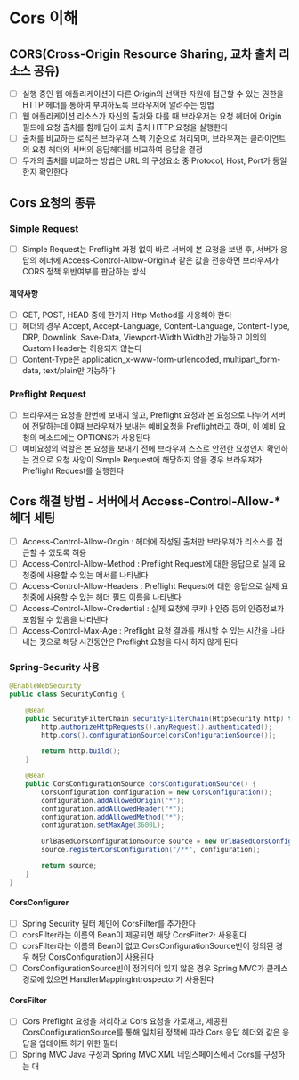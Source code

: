 # Cors 이해
## CORS(Cross-Origin Resource Sharing, 교차 출처 리소스 공유)
- [ ] 실행 중인 웹 애플리케이션이 다른 Origin의 선택한 자원에 접근할 수 있는 권한을 HTTP 헤더를 통하여 부여하도록 브라우져에 알려주는 방법
- [ ] 웹 애플리케이션 리소스가 자신의 출처와 다를 때 브라우저는 요청 헤더에 Origin 필드에 요청 출처를 함께 담아 교차 출처 HTTP 요청을 실행한다
- [ ] 출처를 비교하는 로직은 브라우져 스펙 기준으로 처리되며, 브라우져는 클라이언트의 요청 헤더와 서버의 응답헤더를 비교하여 응답을 결정
- [ ] 두개의 출처를 비교하는 방법은 URL 의 구성요소 중 Protocol, Host, Port가 동일한지 확인한다

## Cors 요청의 종류
### Simple Request
- [ ] Simple Request는 Preflight 과정 없이 바로 서버에 본 요청을 보낸 후, 서버가 응답의 헤더에 Access-Control-Allow-Origin과 같은 값을 전송하면 브라우져가 CORS 정책 위반여부를 판단하는 방식
#### 제약사항
- [ ] GET, POST, HEAD 중에 한가지 Http Method를 사용해야 한다
- [ ] 헤더의 경우 Accept, Accept-Language, Content-Language, Content-Type, DRP, Downlink, Save-Data, Viewport-Width Width만 가능하고 이외의 Custom Header는 허용되지 않는다
- [ ] Content-Type은 application_x-www-form-urlencoded, multipart_form-data, text/plain만 가능하다
### Preflight Request
- [ ] 브라우져는 요청을 한번에 보내지 않고, Preflight 요청과 본 요청으로 나누어 서버에 전달하는데 이때 브라우져가 보내는 예비요청을 Preflight라고 하며, 이 예비 요청의 메소드에는 OPTIONS가 사용된다
- [ ] 예비요청의 역할은 본 요청을 보내기 전에 브라우져 스스로 안전한 요청인지 확인하는 것으로 요청 사양이 Simple Request에 해당하지 않을 경우 브라우져가 Preflight Request를 실행한다

## Cors 해결 방법 - 서버에서 Access-Control-Allow-* 헤더 세팅
- [ ] Access-Control-Allow-Origin : 헤더에 작성된 출처만 브라우져가 리소스를 접근할 수 있도록 허용
- [ ] Access-Control-Allow-Method : Preflight Request에 대한 응답으로 실제 요청중에 사용할 수 있는 메서를 나타낸다
- [ ] Access-Control-Allow-Headers : Preflight Request에 대한 응답으로 실제 요청중에 사용할 수 있는 헤더 필드 이름을 나타낸다
- [ ] Access-Control-Allow-Credential : 실제 요청에 쿠키나 인증 등의 인증정보가 포함될 수 있음을 나타낸다
- [ ] Access-Control-Max-Age : Preflight 요청 결과를 캐시할 수 있는 시간을 나타내는 것으로 해당 시간동안은 Preflight 요청을 다시 하지 않게 된다

### Spring-Security 사용
```java
@EnableWebSecurity
public class SecurityConfig {

    @Bean
    public SecurityFilterChain securityFilterChain(HttpSecurity http) throws Exception {
        http.authorizeHttpRequests().anyRequest().authenticated();
        http.cors().configurationSource(corsConfigurationSource());

        return http.build();
    }

    @Bean
    public CorsConfigurationSource corsConfigurationSource() {
        CorsConfiguration configuration = new CorsConfiguration();
        configuration.addAllowedOrigin("*");
        configuration.addAllowedHeader("*");
        configuration.addAllowedMethod("*");
        configuration.setMaxAge(3600L);

        UrlBasedCorsConfigurationSource source = new UrlBasedCorsConfigurationSource();
        source.registerCorsConfiguration("/**", configuration);

        return source;
    }
}

```

#### CorsConfigurer
- [ ] Spring Security 필터 체인에 CorsFilter를 추가한다
- [ ] corsFilter라는 이름의 Bean이 제공되면 해당 CorsFilter가 사용횐다
- [ ] corsFilter라는 이름의 Bean이 없고 CorsConfigurationSource빈이 정의된 경우 해당 CorsConfiguration이 사용된다
- [ ] CorsConfigurationSource빈이 정의되어 있지 않은 경우 Spring MVC가 클래스 경로에 있으면 HandlerMappingIntrospector가 사용된다

#### CorsFilter
- [ ] Cors Preflight 요청을 처리하고 Cors 요청을 가로채고, 제공된 CorsConfigurationSource를 통해 일치된 정책에 따라 Cors 응답 헤더와 같은 응답을 업데이트 하기 위한 필터
- [ ] Spring MVC Java 구성과 Spring MVC XML 네임스페이스에서 Cors를 구성하는 대